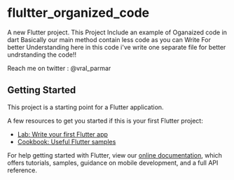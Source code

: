 # flultter_organized_code

A new Flutter project.
This Project Include an example of Oganaized code in dart
Basically our main method contain less code as you can Write For better Understanding here in this code i've write one separate file for better undrstanding the code!!

Reach me on twitter : @vral_parmar

## Getting Started

This project is a starting point for a Flutter application.

A few resources to get you started if this is your first Flutter project:

- [Lab: Write your first Flutter app](https://flutter.io/docs/get-started/codelab)
- [Cookbook: Useful Flutter samples](https://flutter.io/docs/cookbook)

For help getting started with Flutter, view our 
[online documentation](https://flutter.io/docs), which offers tutorials, 
samples, guidance on mobile development, and a full API reference.
